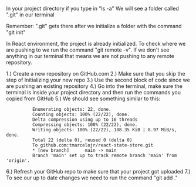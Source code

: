 In your project directory if you type in "ls -a"
We will see a folder called ".git" in our terminal

Remember: ".git" gets there after we initialize a folder with the command "git init"

In React environment, the project is already initialized. To check where we are pushing to we run the command "git remote -v". If we don't see anything in our terminal that means we are not pushing to any remote repository.

1.) Create a new repository on GitHub.com
2.) Make sure that you skip the step of Initializing your new repo
3.) Use the second block of code since we are pushing an existing repository
4.) Go into the terminal, make sure the terminal is inside your project directory and then run the commands you copied from GitHub
5.) We should see something similar to this:

              Enumerating objects: 22, done.
              Counting objects: 100% (22/22), done.
              Delta compression using up to 16 threads
              Compressing objects: 100% (22/22), done.
              Writing objects: 100% (22/22), 188.35 KiB | 8.97 MiB/s, done.
              Total 22 (delta 0), reused 0 (delta 0)
              To github.com:tmarcelojr/react-state-store.git
              * [new branch]      main -> main
              Branch 'main' set up to track remote branch 'main' from 'origin'.

6.) Refresh your GitHub repo to make sure that your project got uploaded
7.) To see our up to date changes we need to run the command "git add ."